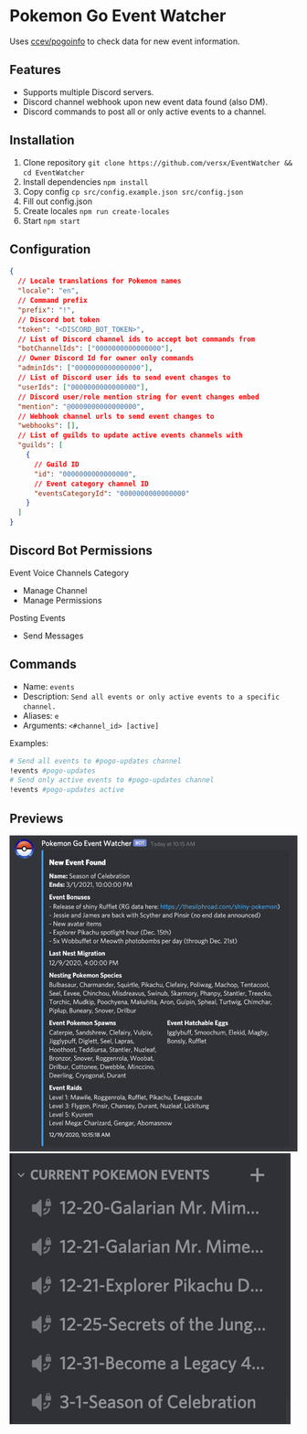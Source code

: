 # Pokemon Go Event Watcher

Uses [ccev/pogoinfo](https://github.com/ccev/pogoinfo) to check data for new event information.

## Features

- Supports multiple Discord servers.
- Discord channel webhook upon new event data found (also DM).
- Discord commands to post all or only active events to a channel.

## Installation

1. Clone repository `git clone https://github.com/versx/EventWatcher && cd EventWatcher`
1. Install dependencies `npm install`
1. Copy config `cp src/config.example.json src/config.json`
1. Fill out config.json
1. Create locales `npm run create-locales`
1. Start `npm start`

## Configuration

```json
{
  // Locale translations for Pokemon names
  "locale": "en",
  // Command prefix
  "prefix": "!",
  // Discord bot token
  "token": "<DISCORD_BOT_TOKEN>",
  // List of Discord channel ids to accept bot commands from
  "botChannelIds": ["0000000000000000"],
  // Owner Discord Id for owner only commands
  "adminIds": ["0000000000000000"],
  // List of Discord user ids to send event changes to
  "userIds": ["0000000000000000"],
  // Discord user/role mention string for event changes embed
  "mention": "@0000000000000000",
  // Webhook channel urls to send event changes to
  "webhooks": [],
  // List of guilds to update active events channels with
  "guilds": [
    {
      // Guild ID
      "id": "0000000000000000",
      // Event category channel ID
      "eventsCategoryId": "0000000000000000"
    }
  ]
}
```

## Discord Bot Permissions

Event Voice Channels Category

- Manage Channel
- Manage Permissions

Posting Events

- Send Messages

## Commands

- Name: `events`
- Description: `Send all events or only active events to a specific channel.`
- Aliases: `e`
- Arguments: `<#channel_id> [active]`

Examples:

```sh
# Send all events to #pogo-updates channel
!events #pogo-updates
# Send only active events to #pogo-updates channel
!events #pogo-updates active
```

## Previews

![Webhook Example](examples/webhook.png)  
![Voice Channels Example](examples/channels.png)
